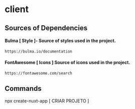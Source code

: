 # client

## Sources of Dependencies

#### Bulma [ Style ]- Source of styles used in the project.

```
https://bulma.io/documentation
```

#### FontAwesome [ Icons ] Source of icons used in the project.

```
https://fontawesome.com/search

```
## Commands

npx create-nuxt-app <project-name> [ CRIAR PROJETO ]





